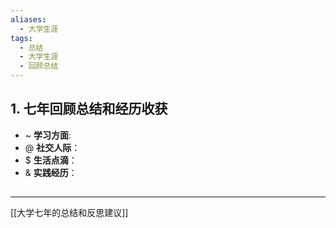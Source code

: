 ```yaml
---
aliases:
  - 大学生涯
tags:
  - 总结
  - 大学生涯
  - 回顾总结
---
```

## 1. 七年回顾总结和经历收获
- ~ **学习方面**:
- @ **社交人际**：
- $ **生活点滴**：
- & **实践经历**：


## 

---
[[大学七年的总结和反思建议]]